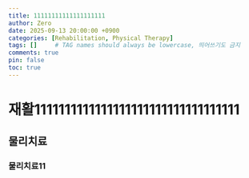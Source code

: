 ```yaml
---
title: 11111111111111111111
author: Zero
date: 2025-09-13 20:00:00 +0900
categories: [Rehabilitation, Physical Therapy]
tags: []     # TAG names should always be lowercase, 띄어쓰기도 금지
comments: true
pin: false
toc: true
---
```


# 재활1111111111111111111111111111111111
## 물리치료
### 물리치료11
